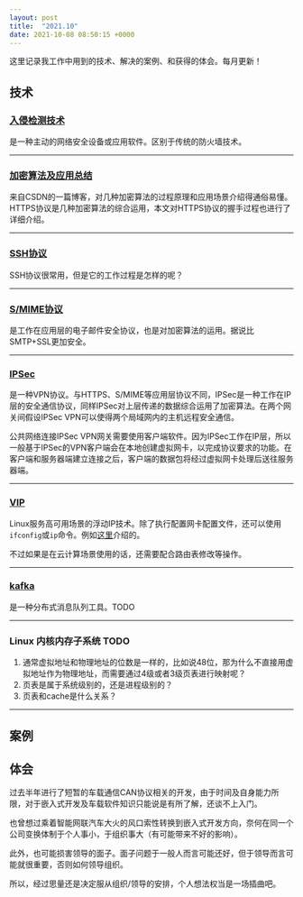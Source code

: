```yaml
---
layout: post
title:  "2021.10"
date: 2021-10-08 08:50:15 +0000   
---
```


这里记录我工作中用到的技术、解决的案例、和获得的体会。每月更新！

技术
----

### [入侵检测技术](https://zh.wikipedia.org/wiki/%E5%85%A5%E4%BE%B5%E6%A3%80%E6%B5%8B%E7%B3%BB%E7%BB%9F)

是一种主动的网络安全设备或应用软件。区别于传统的防火墙技术。

---

### [加密算法及应用总结](https://blog.csdn.net/hxl517116279/article/details/108338735)

来自CSDN的一篇博客，对几种加密算法的过程原理和应用场景介绍得通俗易懂。HTTPS协议是几种加密算法的综合运用，本文对HTTPS协议的握手过程也进行了详细介绍。

---

### [SSH协议](https://www.cnblogs.com/zmlctt/p/3946860.html)

SSH协议很常用，但是它的工作过程是怎样的呢？

---

### [S/MIME协议](https://www.cnblogs.com/worter991/p/13476082.html)

是工作在应用层的电子邮件安全协议，也是对加密算法的运用。据说比SMTP+SSL更加安全。

---

### [IPSec](https://blog.csdn.net/XMWS_IT/article/details/115182342)

是一种VPN协议。与HTTPS、S/MIME等应用层协议不同，IPSec是一种工作在IP层的安全通信协议，同样IPSec对上层传递的数据综合运用了加密算法。在两个网关间假设IPSec VPN可以使得两个局域网内的主机远程安全通信。

公共网络连接IPSec VPN网关需要使用客户端软件。因为IPSec工作在IP层，所以一般基于IPSec的VPN客户端会在本地创建虚拟网卡，以完成协议要求的功能。在客户端和服务器端建立连接之后，客户端的数据包将经过虚拟网卡处理后送往服务器端。

---

### [VIP](https://blog.csdn.net/qq_24333367/article/details/107780503)

Linux服务高可用场景的浮动IP技术。除了执行配置网卡配置文件，还可以使用```ifconfig```或```ip```命令。例如[这里](https://blog.csdn.net/chengxuyuanyonghu/article/details/83539966)介绍的。

不过如果是在云计算场景使用的话，还需要配合路由表修改等操作。

---

### [kafka](https://blog.csdn.net/weixin_45366499/article/details/106943229) 

是一种分布式消息队列工具。TODO

---

### Linux 内核内存子系统 TODO

1. 通常虚拟地址和物理地址的位数是一样的，比如说48位，那为什么不直接用虚拟地址作为物理地址，而需要通过4级或者3级页表进行映射呢？
2. 页表是属于系统级别的，还是进程级别的？
3. 页表和cache是什么关系？

---

案例
----


体会
----

过去半年进行了短暂的车载通信CAN协议相关的开发，由于时间及自身能力所限，对于嵌入式开发及车载软件知识只能说是有所了解，还谈不上入门。

也曾想过乘着智能网联汽车大火的风口索性转换到嵌入式开发方向，奈何在同一个公司变换体制于个人事小，于组织事大（有可能带来不好的影响）。

此外，也可能损害领导的面子。面子问题于一般人而言可能还好，但于领导而言可能就很重要，否则如何领导组织。

所以，经过思量还是决定服从组织/领导的安排，个人想法权当是一场插曲吧。